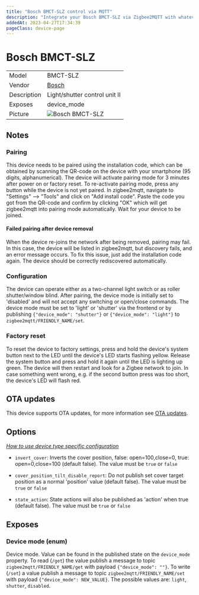 ```yaml
---
title: "Bosch BMCT-SLZ control via MQTT"
description: "Integrate your Bosch BMCT-SLZ via Zigbee2MQTT with whatever smart home infrastructure you are using without the vendor's bridge or gateway."
addedAt: 2023-04-27T17:34:39
pageClass: device-page
---
```


<!-- !!!! -->
<!-- ATTENTION: This file is auto-generated through docgen! -->
<!-- You can only edit the "Notes"-Section between the two comment lines "Notes BEGIN" and "Notes END". -->
<!-- Do not use h1 or h2 heading within "## Notes"-Section. -->
<!-- !!!! -->

# Bosch BMCT-SLZ

|     |     |
|-----|-----|
| Model | BMCT-SLZ  |
| Vendor  | [Bosch](/supported-devices/#v=Bosch)  |
| Description | Light/shutter control unit II |
| Exposes | device_mode |
| Picture | ![Bosch BMCT-SLZ](https://www.zigbee2mqtt.io/images/devices/BMCT-SLZ.png) |


<!-- Notes BEGIN: You can edit here. Add "## Notes" headline if not already present. -->
## Notes

### Pairing
This device needs to be paired using the installation code, which can be obtained by scanning the QR-code on the device with your smartphone (95 digits, alphanumerical). The device will activate pairing mode for 3 minutes after power on or factory reset. To re-activate pairing mode, press any button while the device is not yet paired. In zigbee2mqtt, navigate to  "Settings" --> "Tools" and click on "Add install code". Paste the code you got from the QR-code and confirm by clicking "OK" which will get zigbee2mqtt into pairing mode automatically. Wait for your device to be joined.

#### Failed pairing after device removal
When the device re-joins the network after being removed, pairing may fail. In this case, the device will be listed in zigbee2mqtt, but discovery fails, and an error message occurs. To fix this issue, just add the installation code again. The device should be correctly rediscovered automatically.

### Configuration
The device can operate either as a two-channel light switch or as roller shutter/window blind. After pairing, the device mode is initially set to 'disabled' and will not accept any switching or open/close commands. The device mode must be set to 'light' or 'shutter' via the frontend or by publishing `{"device_mode": "shutter"}` or `{"device_mode": "light"}` to `zigbee2mqtt/FRIENDLY_NAME/set`.

### Factory reset
To reset the device to factory settings, press and hold the device's system button next to the LED until the device's LED starts flashing yellow. Release the system button and press and hold it again until the LED is lighting up green. The device will then restart and look for a Zigbee network to join. In case something went wrong, e.g. if the second button press was too short, the device's LED will flash red.
<!-- Notes END: Do not edit below this line -->


## OTA updates
This device supports OTA updates, for more information see [OTA updates](../guide/usage/ota_updates.md).


## Options
*[How to use device type specific configuration](../guide/configuration/devices-groups.md#specific-device-options)*

* `invert_cover`: Inverts the cover position, false: open=100,close=0, true: open=0,close=100 (default false). The value must be `true` or `false`

* `cover_position_tilt_disable_report`: Do not publish set cover target position as a normal 'position' value (default false). The value must be `true` or `false`

* `state_action`: State actions will also be published as 'action' when true (default false). The value must be `true` or `false`


## Exposes

### Device mode (enum)
Device mode.
Value can be found in the published state on the `device_mode` property.
To read (`/get`) the value publish a message to topic `zigbee2mqtt/FRIENDLY_NAME/get` with payload `{"device_mode": ""}`.
To write (`/set`) a value publish a message to topic `zigbee2mqtt/FRIENDLY_NAME/set` with payload `{"device_mode": NEW_VALUE}`.
The possible values are: `light`, `shutter`, `disabled`.

